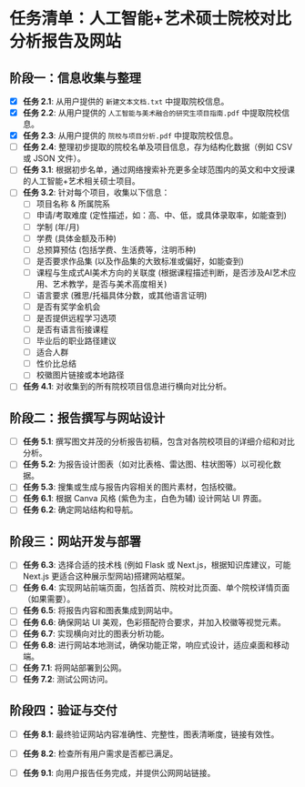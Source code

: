 # 任务清单：人工智能+艺术硕士院校对比分析报告及网站

## 阶段一：信息收集与整理

- [x] **任务 2.1**: 从用户提供的 `新建文本文档.txt` 中提取院校信息。
- [x] **任务 2.2**: 从用户提供的 `人工智能与美术融合的研究生项目指南.pdf` 中提取院校信息。
- [x] **任务 2.3**: 从用户提供的 `院校与项目分析.pdf` 中提取院校信息。
- [ ] **任务 2.4**: 整理初步提取的院校名单及项目信息，存为结构化数据（例如 CSV 或 JSON 文件）。
- [ ] **任务 3.1**: 根据初步名单，通过网络搜索补充更多全球范围内的英文和中文授课的人工智能+艺术相关硕士项目。
- [ ] **任务 3.2**: 针对每个项目，收集以下信息：
    - [ ] 项目名称 & 所属院系
    - [ ] 申请/考取难度 (定性描述，如：高、中、低，或具体录取率，如能查到)
    - [ ] 学制 (年/月)
    - [ ] 学费 (具体金额及币种)
    - [ ] 总预算预估 (包括学费、生活费等，注明币种)
    - [ ] 是否要求作品集 (以及作品集的大致标准或偏好，如能查到)
    - [ ] 课程与生成式AI美术方向的关联度 (根据课程描述判断，是否涉及AI艺术应用、艺术教学，是否与美术高度相关)
    - [ ] 语言要求 (雅思/托福具体分数，或其他语言证明)
    - [ ] 是否有奖学金机会
    - [ ] 是否提供远程学习选项
    - [ ] 是否有语言衔接课程
    - [ ] 毕业后的职业路径建议
    - [ ] 适合人群
    - [ ] 性价比总结
    - [ ] 校徽图片链接或本地路径
- [ ] **任务 4.1**: 对收集到的所有院校项目信息进行横向对比分析。

## 阶段二：报告撰写与网站设计

- [ ] **任务 5.1**: 撰写图文并茂的分析报告初稿，包含对各院校项目的详细介绍和对比分析。
- [ ] **任务 5.2**: 为报告设计图表（如对比表格、雷达图、柱状图等）以可视化数据。
- [ ] **任务 5.3**: 搜集或生成与报告内容相关的图片素材，包括校徽。
- [ ] **任务 6.1**: 根据 Canva 风格 (紫色为主，白色为辅) 设计网站 UI 界面。
- [ ] **任务 6.2**: 确定网站结构和导航。

## 阶段三：网站开发与部署

- [ ] **任务 6.3**: 选择合适的技术栈 (例如 Flask 或 Next.js，根据知识库建议，可能 Next.js 更适合这种展示型网站)搭建网站框架。
- [ ] **任务 6.4**: 实现网站前端页面，包括首页、院校对比页面、单个院校详情页面（如果需要）。
- [ ] **任务 6.5**: 将报告内容和图表集成到网站中。
- [ ] **任务 6.6**: 确保网站 UI 美观，色彩搭配符合要求，并加入校徽等视觉元素。
- [ ] **任务 6.7**: 实现横向对比的图表分析功能。
- [ ] **任务 6.8**: 进行网站本地测试，确保功能正常，响应式设计，适应桌面和移动端。
- [ ] **任务 7.1**: 将网站部署到公网。
- [ ] **任务 7.2**: 测试公网访问。

## 阶段四：验证与交付

- [ ] **任务 8.1**: 最终验证网站内容准确性、完整性，图表清晰度，链接有效性。
- [ ] **任务 8.2**: 检查所有用户需求是否都已满足。
- [ ] **任务 9.1**: 向用户报告任务完成，并提供公网网站链接。


